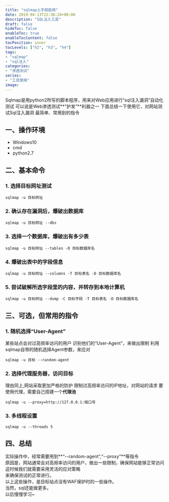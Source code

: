 ```yaml
---
title: "sqlmap上手就能用"
date: 2019-04-13T22:38:24+08:00
description: "SQL注入工具"
draft: false
hideToc: false
enableToc: true
enableTocContent: false
tocPosition: inner
tocLevels: ["h2", "h3", "h4"]
tags:
- "sqlmap"
- "sql注入"
categories:
- "渗透测试"
series:
- "工具使用"
image: 
---
```


Sqlmap是用python2所写的脚本程序，用来对Web应用进行“sql注入漏洞”自动化测试
可以说是Web渗透测试**“护发”**利器之一
下面总结一下使用它，对网站测试Sql注入漏洞
最简单、常用到的指令


## 一、操作环境
- Windows10
- cmd
- python2.7

## 二、基本命令

### 1. 选择目标网址测试

```
sqlmap -u 目标网址
```

### 2. 确认存在漏洞后，爆破出数据库

```
sqlmap -u 目标网址 --dbs
```

### 3.  选择一个数据库，爆破出有多少表

```
sqlmap -u 目标网址 --tables -D 目标数据库名
```

### 4. 爆破出表中的字段信息

```
sqlmap -u 目标网址 --columns -T 目标表名 -D 目标数据库名
```

### 5. 尝试破解所选字段里的内容，并转存到本地计算机

```
sqlmap -u 目标网址 --dump -C 目标字段 -T 目标表名 -D 目标数据库名 
```

## 三、可选，但常用的指令
### 1.  随机选择“User-Agent”
某些站点会对过高频率访问的用户
识别他们的“User-Agent”，来做出限制
利用sqlmap自带的随机选择Agent参数，来应对

```
sqlmap -u 目标 --random-agent
```

### 2.  选择代理服务器，访问目标
理由同上,网站采取更加严格的防护
限制过高频率访问的IP地址，对网站的请求
要使用代理，需要自己搭建一个**代理池**

```
sqlmap -u --proxy=http://127.0.0.1:端口号
```

### 3.  多线程设置

```
sqlmap -u --threads 5
```
## 四、总结
实际操作中，经常需要用到**“--random-agent”,“--proxy”**等指令<br/>
原因是，网站通常会对高频率访问的用户，做出一些限制，确保网站能够正常访问<br/>
这时候我们就需要采用灵活的应对策略<br/>
来确保测试的正常进行。<br/>
以上这些操作，是目标站点没有WAF保护时的一些操作。<br/>
当然，sql还能做更多。<br/>
以后慢慢学习~